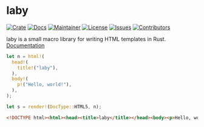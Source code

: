 # laby

[![Crate](https://img.shields.io/crates/v/laby)][1]
[![Docs](https://img.shields.io/docsrs/laby)][2]
[![Maintainer](https://img.shields.io/badge/maintainer-luaneko-pink)][3]
[![License](https://img.shields.io/crates/l/laby)](LICENSE)
[![Issues](https://img.shields.io/github/issues/chiyadev/laby.svg)][4]
[![Contributors](https://img.shields.io/github/contributors/chiyadev/laby.svg)][5]

laby is a small macro library for writing HTML templates in Rust. [Documentation][2]

```rust
let n = html!(
  head!(
    title!("laby"),
  ),
  body!(
    p!("Hello, world!"),
  ),
);

let s = render!(DocType::HTML5, n);
```

```html
<!DOCTYPE html><html><head><title>laby</title></head><body><p>Hello, world!</p></body></html>
```

[1]: https://crates.io/crates/laby
[2]: https://docs.rs/laby
[3]: https://github.com/luaneko
[4]: https://GitHub.com/chiyadev/laby/issues
[5]: https://github.com/chiyadev/laby/graphs/contributors
